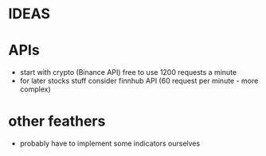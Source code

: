  # IDEAS

 # APIs

 - start with crypto (Binance API) free to use 1200 requests a minute
 - for later stocks stuff consider finnhub API (60 request per minute - more complex)
  

 # other feathers

 - probably have to implement some indicators ourselves 
  